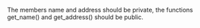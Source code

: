 The members name and address should be private, the functions get_name() and get_address() should be public.